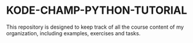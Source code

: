 # KODE-CHAMP-PYTHON-TUTORIAL
This repository is designed to keep track of all the course content of my organization, including examples, exercises and tasks.
